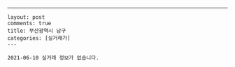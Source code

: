 ---
    layout: post
    comments: true
    title: 부산광역시 남구
    categories: [실거래가]
    ---

    2021-06-10 실거래 정보가 없습니다.

    